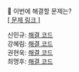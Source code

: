 👻 이번에 해결할 문제는? <br>
[[ 문제 링크 ]](https://school.programmers.co.kr/learn/courses/30/lessons/12982)

신민규: [해결 코드]() <br>
강혜림: [해결 코드]() <br>
권현욱: [해결 코드]() <br>
최명후: [해결 코드]()
